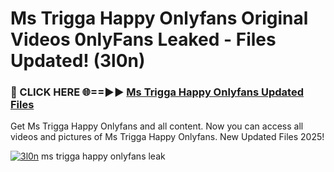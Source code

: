 # Ms Trigga Happy Onlyfans Original Videos 0nlyFans Leaked - Files Updated! (3l0n)

<h3>🔴 CLICK HERE 🌐==►► <a href="https://tinyurl.com/x26r9saj" rel="nofollow">Ms Trigga Happy Onlyfans Updated Files</a></h3>

Get Ms Trigga Happy Onlyfans and all content. Now you can access all videos and pictures of Ms Trigga Happy Onlyfans. New Updated Files 2025!

[![3l0n](https://i.imgur.com/LkgZPqh.gif)](https://tinyurl.com/x26r9saj)
ms trigga happy onlyfans leak
